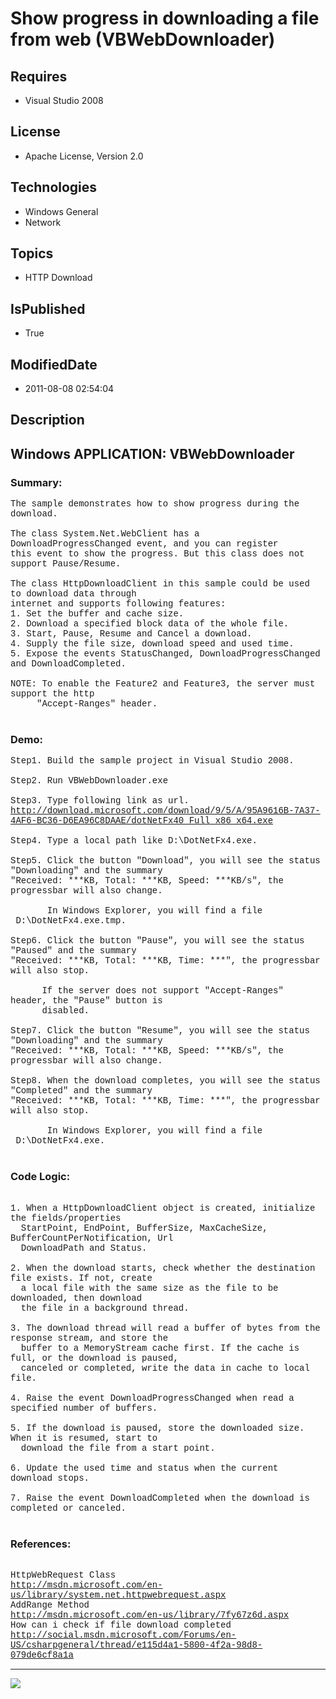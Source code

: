# Show progress in downloading a file from web (VBWebDownloader)
## Requires
* Visual Studio 2008
## License
* Apache License, Version 2.0
## Technologies
* Windows General
* Network
## Topics
* HTTP Download
## IsPublished
* True
## ModifiedDate
* 2011-08-08 02:54:04
## Description

<p style="font-family:Courier New"></p>
<h2>Windows APPLICATION: VBWebDownloader</h2>
<p style="font-family:Courier New"></p>
<h3>Summary:</h3>
<p style="font-family:Courier New">The sample demonstrates how to show progress during the download.<br>
<br>
The class System.Net.WebClient has a DownloadProgressChanged event, and you can register<br>
this event to show the progress. But this class does not support Pause/Resume.<br>
<br>
The class HttpDownloadClient in this sample could be used to download data through
<br>
internet and supports following features:<br>
1. Set the buffer and cache size.<br>
2. Download a specified block data of the whole file. <br>
3. Start, Pause, Resume and Cancel a download. &nbsp;<br>
4. Supply the file size, download speed and used time.<br>
5. Expose the events StatusChanged, DownloadProgressChanged and DownloadCompleted.<br>
<br>
NOTE: To enable the Feature2 and Feature3, the server must support the http<br>
&nbsp; &nbsp; &nbsp;&quot;Accept-Ranges&quot; header. <br>
&nbsp; </p>
<h3>Demo:</h3>
<p style="font-family:Courier New">Step1. Build the sample project in Visual Studio 2008.<br>
<br>
Step2. Run VBWebDownloader.exe<br>
<br>
Step3. Type following link as url.<br>
<a target="_blank" href="http://download.microsoft.com/download/9/5/A/95A9616B-7A37-4AF6-BC36-D6EA96C8DAAE/dotNetFx40_Full_x86_x64.exe">http://download.microsoft.com/download/9/5/A/95A9616B-7A37-4AF6-BC36-D6EA96C8DAAE/dotNetFx40_Full_x86_x64.exe</a><br>
<br>
Step4. Type a local path like D:\DotNetFx4.exe.<br>
<br>
Step5. Click the button &quot;Download&quot;, you will see the status &quot;Downloading&quot; and the summary
<br>
&quot;Received: ***KB, Total: ***KB, Speed: ***KB/s&quot;, the progressbar will also change.<br>
&nbsp; &nbsp; &nbsp; <br>
&nbsp;&nbsp;&nbsp;&nbsp; &nbsp; In Windows Explorer, you will find a file &nbsp;D:\DotNetFx4.exe.tmp.<br>
<br>
Step6. Click the button &quot;Pause&quot;, you will see the status &quot;Paused&quot; and the summary
<br>
&quot;Received: ***KB, Total: ***KB, Time: ***&quot;, the progressbar will also stop.<br>
&nbsp; &nbsp; &nbsp; <br>
&nbsp; &nbsp; &nbsp; If the server does not support &quot;Accept-Ranges&quot; header, the &quot;Pause&quot; button is<br>
&nbsp; &nbsp; &nbsp; disabled. <br>
<br>
Step7. Click the button &quot;Resume&quot;, you will see the status &quot;Downloading&quot; and the summary
<br>
&quot;Received: ***KB, Total: ***KB, Speed: ***KB/s&quot;, the progressbar will also change.<br>
<br>
Step8. When the download completes, you will see the status &quot;Completed&quot; and the summary
<br>
&quot;Received: ***KB, Total: ***KB, Time: ***&quot;, the progressbar will also stop.<br>
&nbsp; &nbsp; &nbsp; <br>
&nbsp;&nbsp;&nbsp;&nbsp; &nbsp; In Windows Explorer, you will find a file &nbsp;D:\DotNetFx4.exe.<br>
<br>
</p>
<h3>Code Logic:</h3>
<p style="font-family:Courier New"><br>
1. When a HttpDownloadClient object is created, initialize the fields/properties<br>
&nbsp; StartPoint, EndPoint, BufferSize, MaxCacheSize, BufferCountPerNotification, Url<br>
&nbsp; DownloadPath and Status.<br>
<br>
2. When the download starts, check whether the destination file exists. If not, create<br>
&nbsp; a local file with the same size as the file to be downloaded, then download
<br>
&nbsp; the file in a background thread.<br>
<br>
3. The download thread will read a buffer of bytes from the response stream, and store the<br>
&nbsp; buffer to a MemoryStream cache first. If the cache is full, or the download is paused,
<br>
&nbsp; canceled or completed, write the data in cache to local file.<br>
<br>
4. Raise the event DownloadProgressChanged when read a specified number of buffers.<br>
<br>
5. If the download is paused, store the downloaded size. When it is resumed, start to
<br>
&nbsp; download the file from a start point.<br>
<br>
6. Update the used time and status when the current download stops.<br>
<br>
7. Raise the event DownloadCompleted when the download is completed or canceled.<br>
<br>
</p>
<h3>References:</h3>
<p style="font-family:Courier New"><br>
HttpWebRequest Class <br>
<a target="_blank" href="http://msdn.microsoft.com/en-us/library/system.net.httpwebrequest.aspx">http://msdn.microsoft.com/en-us/library/system.net.httpwebrequest.aspx</a><br>
AddRange Method <br>
<a target="_blank" href="http://msdn.microsoft.com/en-us/library/7fy67z6d.aspx">http://msdn.microsoft.com/en-us/library/7fy67z6d.aspx</a><br>
How can i check if file download completed<br>
<a target="_blank" href="http://social.msdn.microsoft.com/Forums/en-US/csharpgeneral/thread/e115d4a1-5800-4f2a-98d8-079de6cf8a1a">http://social.msdn.microsoft.com/Forums/en-US/csharpgeneral/thread/e115d4a1-5800-4f2a-98d8-079de6cf8a1a</a><br>
</p>
<hr>
<div><a href="http://go.microsoft.com/?linkid=9759640" style="margin-top:3px"><img src="http://bit.ly/onecodelogo">
</a></div>

